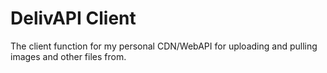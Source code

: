 # DelivAPI Client

The client function for my personal CDN/WebAPI for uploading and pulling images and other files from.